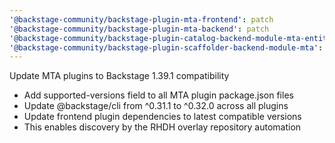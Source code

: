 ```yaml
---
'@backstage-community/backstage-plugin-mta-frontend': patch
'@backstage-community/backstage-plugin-mta-backend': patch
'@backstage-community/backstage-plugin-catalog-backend-module-mta-entity-provider': patch
'@backstage-community/backstage-plugin-scaffolder-backend-module-mta': patch
---
```


Update MTA plugins to Backstage 1.39.1 compatibility

- Add supported-versions field to all MTA plugin package.json files
- Update @backstage/cli from ^0.31.1 to ^0.32.0 across all plugins
- Update frontend plugin dependencies to latest compatible versions
- This enables discovery by the RHDH overlay repository automation
